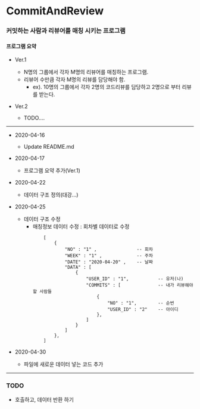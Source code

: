 # CommitAndReview
 
### 커밋하는 사람과 리뷰어를 매칭 시키는 프로그램

#### 프로그램 요약
- Ver.1
    - N명의 그룹에서 각자 M명의 리뷰어를 매칭하는 프로그램.
    - 리뷰어 수만큼 각자 M명의 리뷰를 담당해야 함.
        - ex). 10명의 그룹에서 각자 2명의 코드리뷰를 담당하고 2명으로 부터 리뷰를 받는다.

- Ver.2
    - TODO....

--- 

- 2020-04-16
    - Update README.md

- 2020-04-17
    - 프로그램 요약 추가(Ver.1)

- 2020-04-22
    - 데이터 구조 정의(대강...)

- 2020-04-25
    - 데이터 구조 수정
        - 매칭정보 데이터 수정 : 회차별 데이터로 수정
            ```
                [
                    {
                        "NO" : "1" ,               -- 회차
                        "WEEK" : "1" ,             -- 주차
                        "DATE" : "2020-04-20" ,    -- 날짜
                        "DATA" : [
                            {
                                "USER_ID" : "1",           -- 유저(나)
                                "COMMITS" : [              -- 내가 리뷰해야할 사람들
                                    {
                                        "NO" : "1",        -- 순번
                                        "USER_ID" : "2"    -- 아이디 
                                    },
                                ]
                            }
                        ]
                    },
                ]
            ```


- 2020-04-30
    - 파일에 새로운 데이터 넣는 코드 추가
---

### TODO
- 호출하고, 데이터 반환 하기